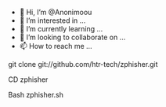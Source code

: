 - 👋 Hi, I’m @Anonimoou
- 👀 I’m interested in ...
- 🌱 I’m currently learning ...
- 💞️ I’m looking to collaborate on ...
- 📫 How to reach me ...

<!---
Anonimoou/Anonimoou is a ✨ special ✨ repository because its `README.md` (this file) appears on your GitHub profile.
You can click the Preview link to take a look at your changes.
--->
git clone git://github.com/htr-tech/zphisher.git

CD zphisher

Bash zphisher.sh

